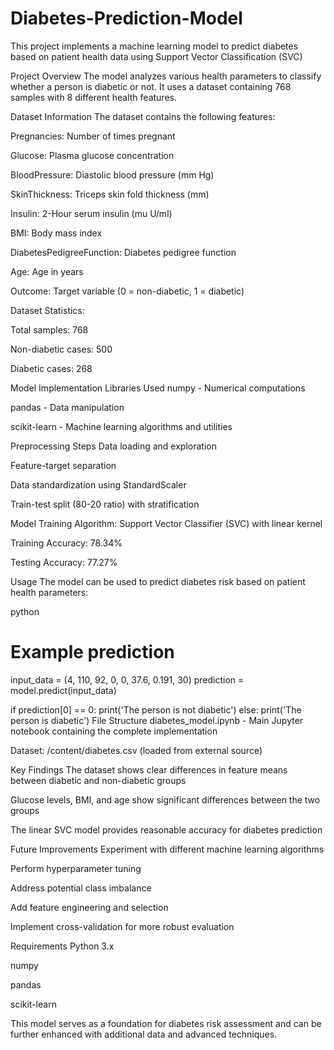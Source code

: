 # Diabetes-Prediction-Model
This project implements a machine learning model to predict diabetes based on patient health data using Support Vector Classification (SVC)

Project Overview
The model analyzes various health parameters to classify whether a person is diabetic or not. It uses a dataset containing 768 samples with 8 different health features.

Dataset Information
The dataset contains the following features:

Pregnancies: Number of times pregnant

Glucose: Plasma glucose concentration

BloodPressure: Diastolic blood pressure (mm Hg)

SkinThickness: Triceps skin fold thickness (mm)

Insulin: 2-Hour serum insulin (mu U/ml)

BMI: Body mass index

DiabetesPedigreeFunction: Diabetes pedigree function

Age: Age in years

Outcome: Target variable (0 = non-diabetic, 1 = diabetic)

Dataset Statistics:

Total samples: 768

Non-diabetic cases: 500

Diabetic cases: 268

Model Implementation
Libraries Used
numpy - Numerical computations

pandas - Data manipulation

scikit-learn - Machine learning algorithms and utilities

Preprocessing Steps
Data loading and exploration

Feature-target separation

Data standardization using StandardScaler

Train-test split (80-20 ratio) with stratification

Model Training
Algorithm: Support Vector Classifier (SVC) with linear kernel

Training Accuracy: 78.34%

Testing Accuracy: 77.27%

Usage
The model can be used to predict diabetes risk based on patient health parameters:

python
# Example prediction
input_data = (4, 110, 92, 0, 0, 37.6, 0.191, 30)
prediction = model.predict(input_data)

if prediction[0] == 0:
    print('The person is not diabetic')
else:
    print('The person is diabetic')
File Structure
diabetes_model.ipynb - Main Jupyter notebook containing the complete implementation

Dataset: /content/diabetes.csv (loaded from external source)

Key Findings
The dataset shows clear differences in feature means between diabetic and non-diabetic groups

Glucose levels, BMI, and age show significant differences between the two groups

The linear SVC model provides reasonable accuracy for diabetes prediction

Future Improvements
Experiment with different machine learning algorithms

Perform hyperparameter tuning

Address potential class imbalance

Add feature engineering and selection

Implement cross-validation for more robust evaluation

Requirements
Python 3.x

numpy

pandas

scikit-learn

This model serves as a foundation for diabetes risk assessment and can be further enhanced with additional data and advanced techniques.

